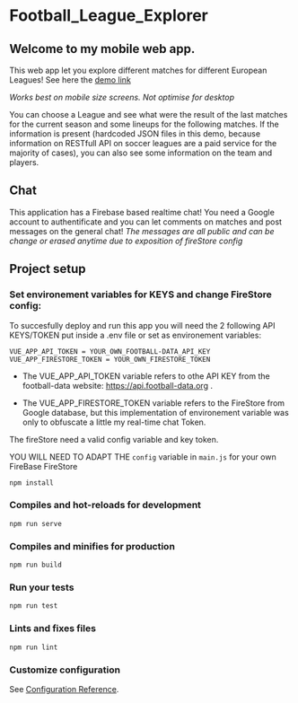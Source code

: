 # Football_League_Explorer

## Welcome to my mobile web app.

This web app let you explore different matches for different European Leagues!
See here the [demo link](https://soccer-league-explorer-webapp.netlify.com/)

_Works best on mobile size screens. Not optimise for desktop_

You can choose a League and see what were the result of the last matches for the current season and some lineups for the following matches.
If the information is present (hardcoded JSON files in this demo, because information on RESTfull API on soccer leagues are a paid service for the majority of cases),
you can also see some information on the team and players.

## Chat

This application has a Firebase based realtime chat! You need a Google account to authentificate and you can let comments on matches and post messages on the general chat!
_The messages are all public and can be change or erased anytime due to exposition of fireStore config_

## Project setup

### Set environement variables for KEYS and change FireStore config:

To succesfully deploy and run this app you will need the 2 following API KEYS/TOKEN put inside a .env file or set as environement variables:

```
VUE_APP_API_TOKEN = YOUR_OWN_FOOTBALL-DATA_API_KEY
VUE_APP_FIRESTORE_TOKEN = YOUR_OWN_FIRESTORE_TOKEN

```

- The VUE_APP_API_TOKEN variable refers to othe API KEY from the football-data website: https://api.football-data.org .

- The VUE_APP_FIRESTORE_TOKEN variable refers to the FireStore from Google database, but this implementation of environement variable was only to obfuscate a little my real-time chat Token.

The fireStore need a valid config variable and key token.

YOU WILL NEED TO ADAPT THE `config` variable in `main.js` for your own FireBase FireStore

```
npm install
```

### Compiles and hot-reloads for development

```
npm run serve
```

### Compiles and minifies for production

```
npm run build
```

### Run your tests

```
npm run test
```

### Lints and fixes files

```
npm run lint
```

### Customize configuration

See [Configuration Reference](https://cli.vuejs.org/config/).
